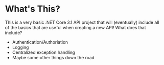 # What's This?

This is a very basic .NET Core 3.1 API project that will (eventually) include all of the basics that are useful when creating a new API! What does that include?

* Authentication/Authoriation
* Logging
* Centralized exception handling
* Maybe some other things down the road